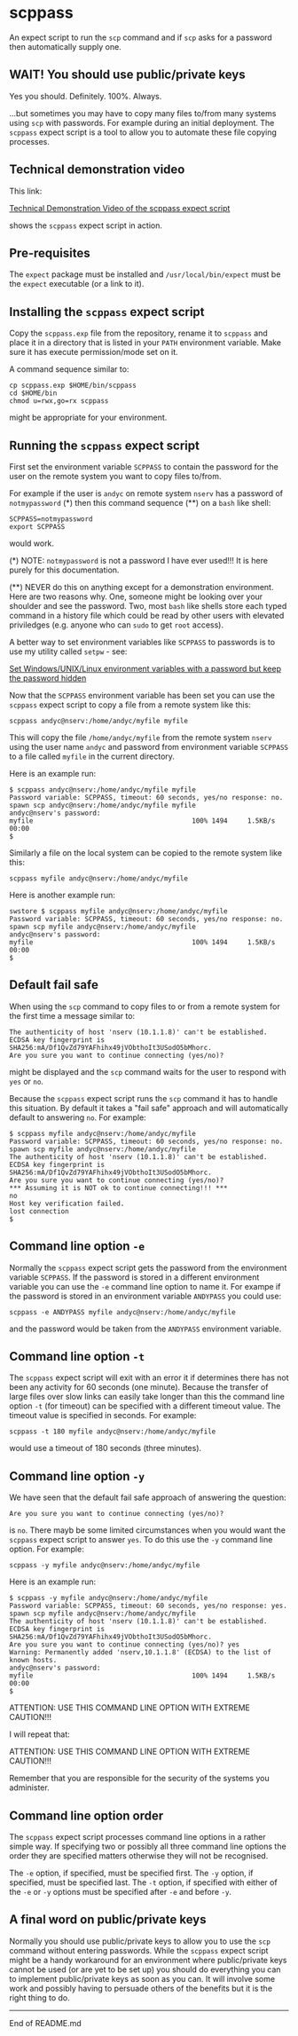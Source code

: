 # scppass

An expect script to run the `scp` command and if `scp` asks for a password then automatically supply one.

## WAIT! You should use public/private keys

Yes you should. Definitely. 100%. Always.

...but sometimes you may have to copy many files to/from many systems
using `scp` with passwords. For example during an initial deployment. The
`scppass` expect script is a tool to allow you to automate these file
copying processes.

## Technical demonstration video

This link:

[Technical Demonstration Video of the scppass expect script](https://youtu.be/j5G639stqnU)

shows the `scppass` expect script in action.

## Pre-requisites

The `expect` package must be installed and `/usr/local/bin/expect` must be the
`expect` executable (or a link to it).

## Installing the `scppass` expect script

Copy the `scppass.exp` file from the repository, rename it to `scppass`
and place it in a directory that is listed in your `PATH` environment
variable. Make sure it has execute permission/mode set on it.

A command sequence similar to:

```
cp scppass.exp $HOME/bin/scppass
cd $HOME/bin
chmod u=rwx,go=rx scppass
```

might be appropriate for your environment.

## Running the `scppass` expect script

First set the environment variable `SCPPASS` to contain the password
for the user on the remote system you want to copy files to/from.

For example if the user is `andyc` on remote system `nserv` has a
password of `notmypassword` (*) then this command sequence (**) on a
`bash` like shell:

```
SCPPASS=notmypassword
export SCPPASS
```

would work.

(*) NOTE: `notmypassword` is not a password I have ever used!!! It is
here purely for this documentation.

(**) NEVER do this on anything except for a demonstration
environment. Here are two reasons why. One, someone might be looking
over your shoulder and see the password. Two, most `bash` like shells
store each typed command in a history file which could be read by other
users with elevated priviledges (e.g. anyone who can `sudo` to get
`root` access).

A better way to set environment variables like `SCPPASS` to passwords is
to use my utility called `setpw` - see:

[Set Windows/UNIX/Linux environment variables with a password but keep the password hidden](https://github.com/andycranston/setpw)

Now that the `SCPPASS` environment variable has been set you can use the
`scppass` expect script to copy a file from a remote system like this:

```
scppass andyc@nserv:/home/andyc/myfile myfile
```

This will copy the file `/home/andyc/myfile` from the remote system
`nserv` using the user name `andyc` and password from environment variable
`SCPPASS` to a file called `myfile` in the current directory.

Here is an example run:

```
$ scppass andyc@nserv:/home/andyc/myfile myfile
Password variable: SCPPASS, timeout: 60 seconds, yes/no response: no.
spawn scp andyc@nserv:/home/andyc/myfile myfile
andyc@nserv's password:
myfile                                        100% 1494     1.5KB/s   00:00
$
```

Similarly a file on the local system can be copied to the remote system
like this:

```
scppass myfile andyc@nserv:/home/andyc/myfile
```

Here is another example run:

```
swstore $ scppass myfile andyc@nserv:/home/andyc/myfile
Password variable: SCPPASS, timeout: 60 seconds, yes/no response: no.
spawn scp myfile andyc@nserv:/home/andyc/myfile
andyc@nserv's password:
myfile                                        100% 1494     1.5KB/s   00:00
$
```

## Default fail safe

When using the `scp` command to copy files to or from a remote
system for the first time a message similar to:

```
The authenticity of host 'nserv (10.1.1.8)' can't be established.
ECDSA key fingerprint is SHA256:mA/Df1QvZd79YAFhihx49jVObthoIt3USodO5bMhorc.
Are you sure you want to continue connecting (yes/no)?
```

might be displayed and the `scp` command waits for the user to respond
with `yes` or `no`.

Because the `scppass` expect script runs the `scp` command it has to
handle this situation. By default it takes a "fail safe" approach and
will automatically default to answering `no`.  For example:

```
$ scppass myfile andyc@nserv:/home/andyc/myfile
Password variable: SCPPASS, timeout: 60 seconds, yes/no response: no.
spawn scp myfile andyc@nserv:/home/andyc/myfile
The authenticity of host 'nserv (10.1.1.8)' can't be established.
ECDSA key fingerprint is SHA256:mA/Df1QvZd79YAFhihx49jVObthoIt3USodO5bMhorc.
Are you sure you want to continue connecting (yes/no)?
*** Assuming it is NOT ok to continue connecting!!! ***
no
Host key verification failed.
lost connection
$
```

## Command line option `-e`

Normally the `scppass` expect script gets the password from the
environment variable `SCPPASS`.  If the password is stored in
a different environment variable you can use the `-e` command line option
to name it. For exampe if the password is stored in
an environment variable `ANDYPASS` you could use:

```
scppass -e ANDYPASS myfile andyc@nserv:/home/andyc/myfile
```

and the password would be taken from the `ANDYPASS` environment variable.

## Command line option `-t`

The `scppass` expect script will exit with an error it if determines
there has not been any activity for 60 seconds (one minute). Because
the transfer of large files over slow links can easily take longer than
this  the command line option `-t` (for timeout) can be specified
with a different timeout value. The timeout value is specified in seconds.
For example:

```
scppass -t 180 myfile andyc@nserv:/home/andyc/myfile
```

would use a timeout of 180 seconds (three minutes).

## Command line option `-y`

We have seen that the default fail safe approach of answering
the question:

```
Are you sure you want to continue connecting (yes/no)?
```

is `no`. There mayb be some limited circumstances when you would
want the `scppass` expect script to answer `yes`. To do this use the
`-y` command line option. For example:

```
scppass -y myfile andyc@nserv:/home/andyc/myfile
```

Here is an example run:

```
$ scppass -y myfile andyc@nserv:/home/andyc/myfile
Password variable: SCPPASS, timeout: 60 seconds, yes/no response: yes.
spawn scp myfile andyc@nserv:/home/andyc/myfile
The authenticity of host 'nserv (10.1.1.8)' can't be established.
ECDSA key fingerprint is SHA256:mA/Df1QvZd79YAFhihx49jVObthoIt3USodO5bMhorc.
Are you sure you want to continue connecting (yes/no)? yes
Warning: Permanently added 'nserv,10.1.1.8' (ECDSA) to the list of known hosts.
andyc@nserv's password:
myfile                                        100% 1494     1.5KB/s   00:00
$
```

ATTENTION: USE THIS COMMAND LINE OPTION WITH EXTREME CAUTION!!!

I will repeat that:

ATTENTION: USE THIS COMMAND LINE OPTION WITH EXTREME CAUTION!!!

Remember that you are responsible for the security of the systems
you administer.

## Command line option order

The `scppass` expect script processes command line options in a rather
simple way. If specifying two or possibly all three command line
options the order they are specified matters otherwise they will not be
recognised.

The `-e` option, if specified, must be specified first. The
`-y` option, if specified, must be specified last. The `-t` option,
if specified with either of the `-e` or `-y` options must be specified
after `-e` and before `-y`.

## A final word on public/private keys

Normally you should use public/private keys to allow you to use the `scp`
command without entering passwords. While the `scppass` expect script
might be a handy workaround for an environment where public/private keys
cannot be used (or are yet to be set up) you should do everything you
can to implement public/private keys as soon as you can. It will involve
some work and possibly having to persuade others of the benefits but it
is the right thing to do.

---------------------------------------------------------------

End of README.md
